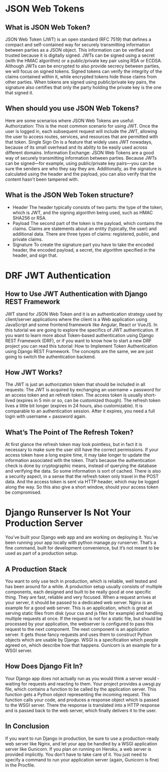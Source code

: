# JSON Web Tokens

## What is JSON Web Token?
JSON Web Token (JWT) is an open standard (RFC 7519) that defines a compact and self-contained way for securely transmitting information between parties as a JSON object. This information can be verified and trusted because it is digitally signed. JWTs can be signed using a secret (with the HMAC algorithm) or a public/private key pair using RSA or ECDSA.
Although JWTs can be encrypted to also provide secrecy between parties, we will focus on signed tokens. Signed tokens can verify the integrity of the claims contained within it, while encrypted tokens hide those claims from other parties. When tokens are signed using public/private key pairs, the signature also certifies that only the party holding the private key is the one that signed it.

## When should you use JSON Web Tokens?
Here are some scenarios where JSON Web Tokens are useful:
Authorization: This is the most common scenario for using JWT. Once the user is logged in, each subsequent request will include the JWT, allowing the user to access routes,
services, and resources that are permitted with that token.
Single Sign On is a feature that widely uses JWT nowadays, because of its small overhead and its ability to be easily used across different domains.
Information Exchange: JSON Web Tokens are a good way of securely transmitting information between parties. Because JWTs can be signed—for example, using public/private key pairs—you can be sure the senders are who they say they are. Additionally, as the signature is calculated using the header and the payload, you can also verify that the content hasn't been tampered with.

## What is the JSON Web Token structure?
- Header
The header typically consists of two parts: the type of the token, which is JWT, and the signing algorithm being used, such as HMAC SHA256 or RSA.
- Payload
The second part of the token is the payload, which contains the claims. Claims are statements about an entity (typically, the user) and additional data. There are three types of claims: registered, public, and private claims.
- Signature
To create the signature part you have to take the encoded header, the encoded payload, a secret, the algorithm specified in the header, and sign that.



# DRF JWT Authentication

## How to Use JWT Authentication with Django REST Framework
JWT stand for JSON Web Token and it is an authentication strategy used by client/server applications where the client is a Web application using JavaScript and some frontend framework like Angular, React or VueJS.
In this tutorial we are going to explore the specifics of JWT authentication. If you want to learn more about Token-based authentication using Django REST Framework (DRF), or if you want to know how to start a new DRF project you can read this tutorial: How to Implement Token Authentication using Django REST Framework. The concepts are the same, we are just going to switch the authentication backend.

## How JWT Works?
The JWT is just an authorization token that should be included in all requests:
The JWT is acquired by exchanging an username + password for an access token and an refresh token.
The access token is usually short-lived (expires in 5 min or so, can be customized though).
The refresh token lives a little bit longer (expires in 24 hours, also customizable). It is comparable to an authentication session. After it expires, you need a full login with username + password again.

## What’s The Point of The Refresh Token?
At first glance the refresh token may look pointless, but in fact it is necessary to make sure the user still have the correct permissions. If your access token have a long expire time, it may take longer to update the information associated with the token. That’s because the authentication check is done by cryptographic means, instead of querying the database and verifying the data. So some information is sort of cached.
There is also a security aspect, in a sense that the refresh token only travel in the POST data. And the access token is sent via HTTP header, which may be logged along the way. So this also give a short window, should your access token be compromised.



# Django Runserver Is Not Your Production Server
You’ve built your Django web app and are working on deploying it.
You’ve been running your app locally with python manage.py runserver. That’s a fine command, built for development convenience, but it’s not meant to be used as part of a production setup.

## A Production Stack
You want to only use tech in production, which is reliable, well tested and has been around for a while.
A production setup usually consists of multiple components, each designed and built to be really good at one specific thing. They are fast, reliable and very focused.
When a request arrives at your server, it should be passed to a dedicated web server. Nginx is an example for a good web server.
This is an application, which is great at serving static files from disk (your css and js files for example) and handling multiple requests at once. If the request is not for a static file, but should be processed by your application, the webserver is configured to pass this request to the next component.
The next component is an application server. It gets those fancy requests and uses them to construct Python objects which are usable by Django. WSGI is a specification which people agreed on, which describe how that happens. Gunicorn is an example for a WSGI server.

## How Does Django Fit In?
Your Django app does not actually run as you would think a server would - waiting for requests and reacting to them. Your project provides a uwsgi.py file, which contains a function to be called by the application server. This function gets a Python object representing the incoming request.
This function calls your code, and produces a response object which is passed to the WSGI server. There the response is translated into a HTTP response and is passed back to the web server, which finally delivers it to the user.

## In Conclusion
If you want to run Django in production, be sure to use a production-ready web server like Nginx, and let your app be handled by a WSGI application server like Gunicorn.
If you plan on running on Heroku, a web server is provided implicitly. You don’t have to take care of it. You just need to specify a command to run your application server (again, Gunicorn is fine) in the Procfile.
